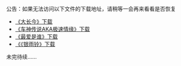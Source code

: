 公告：如果无法访问以下文件的下载地址，请稍等一会再来看看是否恢复             

* [《大长今》下载](./DL/DCJ.md)           
* [《车神传说AKA极速情缘》下载](./DL/CSCS.md)                                         
* [《最爱是谁》下载](./DL/ZASS.md)             
* [《《银雨铃》下载](./DL/YYL.md)                                             

未完待续......
